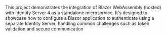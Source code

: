This project demonstrates the integration of Blazor WebAssembly (hosted) with Identity Server 4 as a standalone microservice. It's designed to showcase how to configure a Blazor application to authenticate using a separate Identity Server, handling common challenges such as token validation and secure communication
